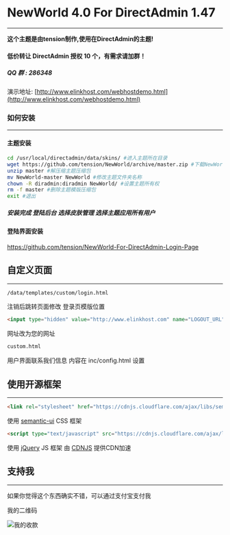 # NewWorld 4.0 For DirectAdmin 1.47
---

**这个主题是由tension制作,使用在DirectAdmin的主题!**

#### 低价转让 DirectAdmin 授权 10 个，有需求请加群！

##### QQ 群 : 286348

演示地址: [http://www.elinkhost.com/webhostdemo.html](http://www.elinkhost.com/webhostdemo.html)


### 如何安装
---


#### 主题安装
```sh
cd /usr/local/directadmin/data/skins/ #进入主题所在目录
wget https://github.com/tension/NewWorld/archive/master.zip #下载NewWorld主题模版压缩包
unzip master #解压缩主题压缩包
mv NewWorld-master NewWorld #修改主题文件夹名称
chown -R diradmin:diradmin NewWorld/ #设置主题所有权
rm -f master #删除主题模版压缩包
exit #退出
```

##### 安装完成 登陆后台 选择皮肤管理 选择主题应用所有用户


#### 登陆界面安装 ####

https://github.com/tension/NewWorld-For-DirectAdmin-Login-Page


## 自定义页面
---


```html
/data/templates/custom/login.html
```
注销后跳转页面修改
登录页模版位置

```html
<input type="hidden" value="http://www.elinkhost.com" name="LOGOUT_URL"/>
```
网址改为您的网址



```html
custom.html
```

用户界面联系我们信息 内容在 inc/config.html 设置


## 使用开源框架
---


```html
<link rel="stylesheet" href="https://cdnjs.cloudflare.com/ajax/libs/semantic-ui/1.11.4/semantic.min.css">
```

使用 [semantic-ui](http://semantic-ui.com/) CSS 框架

```html
<script type="text/javascript" src="https://cdnjs.cloudflare.com/ajax/libs/jquery/1.11.2/jquery.min.js"></script>
```

使用 [jQuery](http://jquery.com/) JS 框架 由 [CDNJS](http://www.cdnjs.com/) 提供CDN加速

## 支持我
---



如果你觉得这个东西确实不错，可以通过支付宝支付我

我的二维码

![我的收款](http://ww1.sinaimg.cn/large/6211b300gw1efs74kpta6j205y05y74x.jpg)
